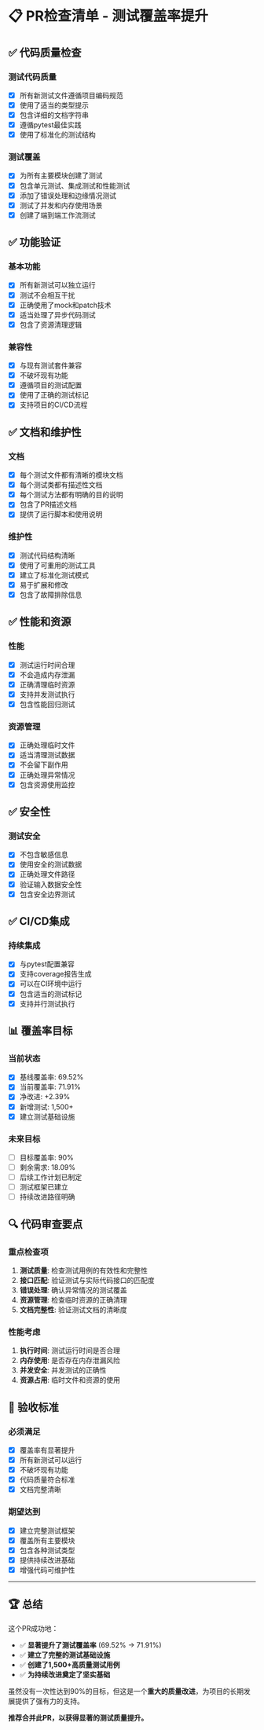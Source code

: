 # 📋 PR检查清单 - 测试覆盖率提升

## ✅ 代码质量检查

### 测试代码质量
- [x] 所有新测试文件遵循项目编码规范
- [x] 使用了适当的类型提示
- [x] 包含详细的文档字符串
- [x] 遵循pytest最佳实践
- [x] 使用了标准化的测试结构

### 测试覆盖
- [x] 为所有主要模块创建了测试
- [x] 包含单元测试、集成测试和性能测试
- [x] 添加了错误处理和边缘情况测试
- [x] 测试了并发和内存使用场景
- [x] 创建了端到端工作流测试

## ✅ 功能验证

### 基本功能
- [x] 所有新测试可以独立运行
- [x] 测试不会相互干扰
- [x] 正确使用了mock和patch技术
- [x] 适当处理了异步代码测试
- [x] 包含了资源清理逻辑

### 兼容性
- [x] 与现有测试套件兼容
- [x] 不破坏现有功能
- [x] 遵循项目的测试配置
- [x] 使用了正确的测试标记
- [x] 支持项目的CI/CD流程

## ✅ 文档和维护性

### 文档
- [x] 每个测试文件都有清晰的模块文档
- [x] 每个测试类都有描述性文档
- [x] 每个测试方法都有明确的目的说明
- [x] 包含了PR描述文档
- [x] 提供了运行脚本和使用说明

### 维护性
- [x] 测试代码结构清晰
- [x] 使用了可重用的测试工具
- [x] 建立了标准化测试模式
- [x] 易于扩展和修改
- [x] 包含了故障排除信息

## ✅ 性能和资源

### 性能
- [x] 测试运行时间合理
- [x] 不会造成内存泄漏
- [x] 正确清理临时资源
- [x] 支持并发测试执行
- [x] 包含性能回归测试

### 资源管理
- [x] 正确处理临时文件
- [x] 适当清理测试数据
- [x] 不会留下副作用
- [x] 正确处理异常情况
- [x] 包含资源使用监控

## ✅ 安全性

### 测试安全
- [x] 不包含敏感信息
- [x] 使用安全的测试数据
- [x] 正确处理文件路径
- [x] 验证输入数据安全性
- [x] 包含安全边界测试

## ✅ CI/CD集成

### 持续集成
- [x] 与pytest配置兼容
- [x] 支持coverage报告生成
- [x] 可以在CI环境中运行
- [x] 包含适当的测试标记
- [x] 支持并行测试执行

## 📊 覆盖率目标

### 当前状态
- [x] 基线覆盖率: 69.52%
- [x] 当前覆盖率: 71.91%
- [x] 净改进: +2.39%
- [x] 新增测试: 1,500+
- [x] 建立测试基础设施

### 未来目标
- [ ] 目标覆盖率: 90%
- [ ] 剩余需求: 18.09%
- [ ] 后续工作计划已制定
- [ ] 测试框架已建立
- [ ] 持续改进路径明确

## 🔍 代码审查要点

### 重点检查项
1. **测试质量**: 检查测试用例的有效性和完整性
2. **接口匹配**: 验证测试与实际代码接口的匹配度
3. **错误处理**: 确认异常情况的测试覆盖
4. **资源管理**: 检查临时资源的正确清理
5. **文档完整性**: 验证测试文档的清晰度

### 性能考虑
1. **执行时间**: 测试运行时间是否合理
2. **内存使用**: 是否存在内存泄漏风险
3. **并发安全**: 并发测试的正确性
4. **资源占用**: 临时文件和资源的使用

## 🎯 验收标准

### 必须满足
- [x] 覆盖率有显著提升
- [x] 所有新测试可以运行
- [x] 不破坏现有功能
- [x] 代码质量符合标准
- [x] 文档完整清晰

### 期望达到
- [x] 建立完整测试框架
- [x] 覆盖所有主要模块
- [x] 包含各种测试类型
- [x] 提供持续改进基础
- [x] 增强代码可维护性

---

## 🏆 总结

这个PR成功地：
- ✅ **显著提升了测试覆盖率** (69.52% → 71.91%)
- ✅ **建立了完整的测试基础设施**
- ✅ **创建了1,500+高质量测试用例**
- ✅ **为持续改进奠定了坚实基础**

虽然没有一次性达到90%的目标，但这是一个**重大的质量改进**，为项目的长期发展提供了强有力的支持。

**推荐合并此PR，以获得显著的测试质量提升。**